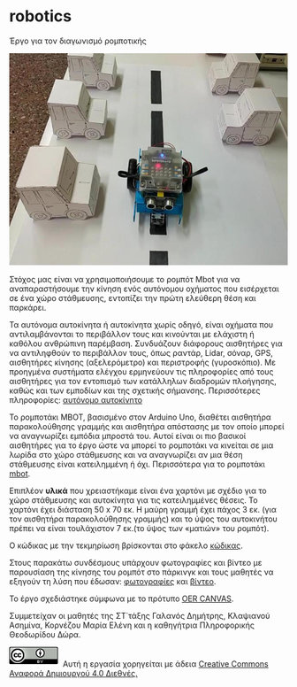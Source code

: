 # robotics
Έργο για τον διαγωνισμό ρομποτικής

![](Video/mbot1a.jpg)

Στόχος μας είναι να χρησιμοποιήσουμε το ρομπότ Mbot για να αναπαραστήσουμε την κίνηση ενός αυτόνομου οχήματος που εισέρχεται σε ένα χώρο στάθμευσης, εντοπίζει την πρώτη ελεύθερη θέση και παρκάρει.

Τα αυτόνομα αυτοκίνητα ή αυτοκίνητα χωρίς οδηγό, είναι οχήματα που αντιλαμβάνονται το περιβάλλον τους και κινούνται με ελάχιστη ή καθόλου ανθρώπινη παρέμβαση. 
Συνδυάζουν διάφορους αισθητήρες για να αντιληφθούν το περιβάλλον τους, όπως ραντάρ, Lidar, σόναρ, GPS, αισθητήρες κίνησης (αξελερόμετρο) και περιστροφής (γυροσκόπιο). Με προηγμένα συστήματα ελέγχου ερμηνεύουν τις πληροφορίες από τους αισθητήρες για τον εντοπισμό των κατάλληλων διαδρομών πλοήγησης, καθώς και των εμποδίων και της σχετικής σήμανσης. Περισσότερες πληροφορίες:
[αυτόνομο αυτοκίνητο](Docs/autonomousCar.odt)

Το ρομποτάκι MBOT, βασισμένο στον Arduino Uno, διαθέτει αισθητήρα παρακολούθησης γραμμής και αισθητήρα απόστασης με τον οποίο μπορεί να αναγνωρίζει εμπόδια μπροστά του. Αυτοί είναι οι πιο βασικοί αισθητήρες για το έργο ώστε να μπορεί το ρομποτάκι να κινείται σε μια λωρίδα στο χώρο στάθμευσης και να αναγνωρίζει αν μια θέση στάθμευσης είναι κατειλημμένη ή όχι. Περισσότερα για το ρομποτάκι 
[mbot](Docs/Mbot.odt).

Επιπλέον **υλικά** που χρειαστήκαμε είναι ένα χαρτόνι με σχέδιο για το χώρο στάθμευσης και αυτοκίνητα για τις κατειλημμένες θέσεις. Το χαρτόνι έχει διάσταση 50 x 70 εκ. Η μαύρη γραμμή έχει πάχος 3 εκ. (για τον αισθητήρα παρακολούθησης γραμμής) και το ύψος του αυτοκινήτου πρέπει να είναι τουλάχιστον 7 εκ.(το ύψος των «ματιών» του ρομπότ).  

Ο κώδικας με την τεκμηρίωση βρίσκονται στο φάκελο 
[κώδικας](Code).

Στους παρακάτω συνδέσμους υπάρχουν φωτογραφίες και βίντεο με παρουσίαση της κίνησης του ρομπότ στο πάρκινγκ και τους μαθητές να εξηγούν τη λύση που έδωσαν: 
[φωτογραφίες](Video) και [βίντεο](Video/youtube.odt).

Το έργο σχεδιάστηκε σύμφωνα με το πρότυπο [OER CANVAS](OERcanvas1.jpg).

Συμμετείχαν οι μαθητές της ΣΤ΄τάξης Γαλανός Δημήτρης, Κλαψιανού Ασημίνα, Κορνέζου Μαρία Ελένη και η καθηγήτρια Πληροφορικής Θεοδωρίδου Δώρα.

![](CCBY.png) Αυτή η εργασία χορηγείται με άδεια [Creative Commons Αναφορά Δημιουργού 4.0 Διεθνές.](https://creativecommons.org/licenses/by/4.0/)




